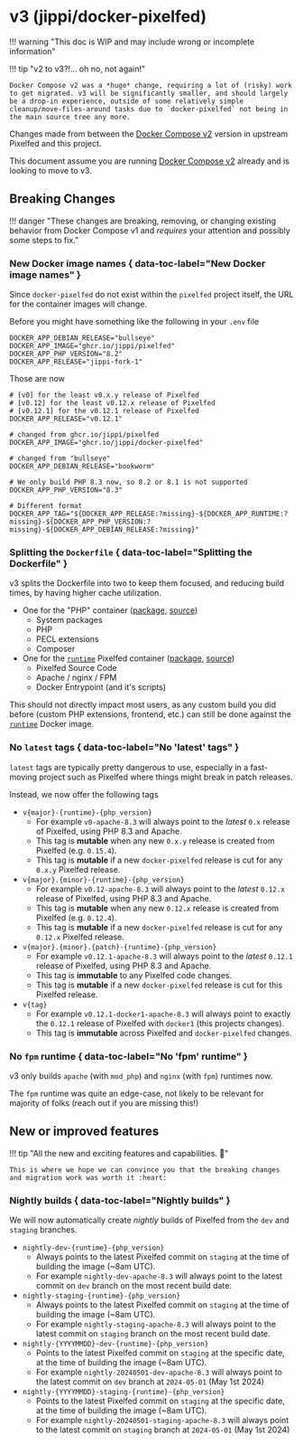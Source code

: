# v3 (jippi/docker-pixelfed)

!!! warning "This doc is WIP and may include wrong or incomplete information"

!!! tip "v2 to v3?!... oh no, not again!"

    Docker Compose v2 was a *huge* change, requiring a lot of (risky) work to get migrated. v3 will be significantly smaller, and should largely be a drop-in experience, outside of some relatively simple cleanup/move-files-around tasks due to `docker-pixelfed` not being in the main source tree any more.

Changes made from between the [Docker Compose v2](v2.0.md) version in upstream Pixelfed and this project.

This document assume you are running [Docker Compose v2](v2.0.md) already and is looking to move to v3.

## Breaking Changes

!!! danger "These changes are breaking, removing, or changing existing behavior from Docker Compose v1 and *requires* your attention and possibly some steps to fix."

### <!-- md:flag breaking-change --> New Docker image names { data-toc-label="New Docker image names" }

Since `docker-pixelfed` do not exist within the `pixelfed` project itself, the URL for the container images will change.

Before you might have something like the following in your `.env` file

```shell
DOCKER_APP_DEBIAN_RELEASE="bullseye"
DOCKER_APP_IMAGE="ghcr.io/jippi/pixelfed"
DOCKER_APP_PHP_VERSION="8.2"
DOCKER_APP_RELEASE="jippi-fork-1"
```

Those are now

```shell
# [v0] for the least v0.x.y release of Pixelfed
# [v0.12] for the least v0.12.x release of Pixelfed
# [v0.12.1] for the v0.12.1 release of Pixelfed
DOCKER_APP_RELEASE="v0.12.1"

# changed from ghcr.io/jippi/pixelfed
DOCKER_APP_IMAGE="ghcr.io/jippi/docker-pixelfed"

# changed from "bullseye"
DOCKER_APP_DEBIAN_RELEASE="bookworm"

# We only build PHP 8.3 now, so 8.2 or 8.1 is not supported
DOCKER_APP_PHP_VERSION="8.3"

# Different format
DOCKER_APP_TAG="${DOCKER_APP_RELEASE:?missing}-${DOCKER_APP_RUNTIME:?missing}-${DOCKER_APP_PHP_VERSION:?missing}-${DOCKER_APP_DEBIAN_RELEASE:?missing}"
```

### <!-- md:flag breaking-change --> Splitting the `Dockerfile` { data-toc-label="Splitting the Dockerfile" }

v3 splits the Dockerfile into two to keep them focused, and reducing build times, by having higher cache utilization.

* One for the "PHP" container ([package](https://github.com/users/jippi/packages/container/package/docker-pixelfed-php), [source](https://github.com/jippi/docker-pixelfed/tree/main/images/php))
    * System packages
    * PHP
    * PECL extensions
    * Composer
* One for the [`runtime`](../customize/runtimes.md) Pixelfed container ([package](https://github.com/jippi/docker-pixelfed/pkgs/container/docker-pixelfed), [source](https://github.com/jippi/docker-pixelfed/tree/main/images/pixelfed))
    * Pixelfed Source Code
    * Apache / nginx / FPM
    * Docker Entrypoint (and it's scripts)

This should not directly impact most users, as any custom build you did before (custom PHP extensions, frontend, etc.) can still be done against the [`runtime`](../customize/runtimes.md) Docker image.

### <!-- md:flag breaking-change --> No `latest` tags { data-toc-label="No 'latest' tags" }

`latest` tags are typically pretty dangerous to use, especially in a fast-moving project such as Pixelfed where things might break in patch releases.

Instead, we now offer the following tags

* `v{major}-{runtime}-{php_version}`
    * For example `v0-apache-8.3` will always point to the *latest* `0.x` release of Pixelfed, using PHP 8.3 and Apache.
    * This tag is **mutable** when any new `0.x.y` release is created from Pixelfed (e.g. `0.15.4`).
    * This tag is **mutable** if a new `docker-pixelfed` release is cut for any `0.x.y` Pixelfed release.
* `v{major}.{minor}-{runtime}-{php_version}`
    * For example `v0.12-apache-8.3` will always point to the *latest* `0.12.x` release of Pixelfed, using PHP 8.3 and Apache.
    * This tag is **mutable** when any new `0.12.x` release is created from Pixelfed (e.g. `0.12.4`).
    * This tag is **mutable** if a new `docker-pixelfed` release is cut for any `0.12.x` Pixelfed release.
* `v{major}.{minor}.{patch}-{runtime}-{php_version}`
    * For example `v0.12.1-apache-8.3`  will always point to the *latest* `0.12.1` release of Pixelfed, using PHP 8.3 and Apache.
    * This tag is **immutable** to any Pixelfed code changes.
    * This tag is **mutable** if a new `docker-pixelfed` release is cut for this Pixelfed release.
* `v{tag}`
    * For example `v0.12.1-docker1-apache-8.3` will always point to exactly the `0.12.1` release of Pixelfed with `docker1` (this projects changes).
    * This tag is **immutable** across Pixelfed and `docker-pixelfed` changes.

### <!-- md:flag breaking-change --> No `fpm` runtime { data-toc-label="No 'fpm' runtime" }

v3 only builds `apache` (with `mod_php`) and `nginx` (with `fpm`) runtimes now.

The `fpm` runtime was quite an edge-case, not likely to be relevant for majority of folks (reach out if you are missing this!)

## New or improved features

!!! tip "All the new and exciting features and capabilities. :rocket:"

    This is where we hope we can convince you that the breaking changes and migration work was worth it :heart:

### <!-- md:flag improvement-change --> Nightly builds { data-toc-label="Nightly builds" }

We will now automatically create *nightly* builds of Pixelfed from the `dev` and `staging` branches.

* `nightly-dev-{runtime}-{php_version}`
    * Always points to the latest Pixelfed commit on `staging` at the time of building the image (~8am UTC).
    * For example `nightly-dev-apache-8.3` will always point to the latest commit on `dev` branch on the most recent build date.
* `nightly-staging-{runtime}-{php_version}`
    * Always points to the latest Pixelfed commit on `staging` at the time of building the image (~8am UTC).
    * For example `nightly-staging-apache-8.3` will always point to the latest commit on `staging` branch on the most recent build date.
* `nightly-{YYYYMMDD}-dev-{runtime}-{php_version}`
    * Points to the latest Pixelfed commit on `staging` at the specific date, at the time of building the image (~8am UTC).
    * For example `nightly-20240501-dev-apache-8.3` will always point to the latest commit on `dev` branch at `2024-05-01` (May 1st 2024)
* `nightly-{YYYYMMDD}-staging-{runtime}-{php_version}`
    * Points to the latest Pixelfed commit on `staging` at the specific date, at the time of building the image (~8am UTC).
    * For example `nightly-20240501-staging-apache-8.3` will always point to the latest commit on `staging` branch at `2024-05-01` (May 1st 2024)
